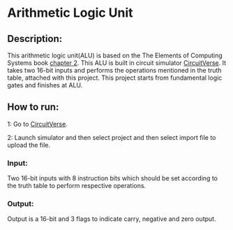 # Arithmetic Logic Unit

## Description:
This arithmetic logic unit(ALU) is based on the The Elements of Computing Systems book [chapter 2](https://www.nand2tetris.org/project02). This ALU is built in circuit simulator [CircuitVerse](https://circuitverse.org/). It takes two 16-bit inputs and performs the operations mentioned in the truth table, attached with this project. This project starts from fundamental logic gates and finishes at ALU.

## How to run:

1: Go to [CircuitVerse](https://circuitverse.org/)\.

2: Launch simulator and then select project and then select import file to upload the file.

### Input:
Two 16-bit inputs with 8 instruction bits which should be set according to the truth table to perform respective operations.

### Output:
Output is a 16-bit and 3 flags to indicate carry, negative and zero output.
